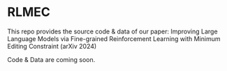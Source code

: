 # RLMEC
This repo provides the source code & data of our paper: Improving Large Language Models via Fine-grained Reinforcement Learning with Minimum Editing Constraint (arXiv 2024)

Code & Data are coming soon.
